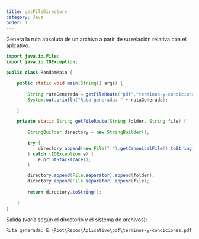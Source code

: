 ```yaml
---
title: getFileDirectory
category: Java
order: 1
---
```


Genera la ruta absoluta de un archivo a parir de su relación relativa con el aplcativo.

```java
import java.io.File;
import java.io.IOException;

public class RandomMain {

	public static void main(String[] args) {
		
		String rutaGenerada = getFileRoute("pdf","terminos-y-condiciones.pdf");
		System.out.println("Ruta generada: " + rutaGenerada);

	}
	
	private static String getFileRoute(String folder, String file) {
		
		StringBuilder directory = new StringBuilder();

		try {
			directory.append(new File(".").getCanonicalFile().toString());
		} catch (IOException e) {
			e.printStackTrace();
		}

		directory.append(File.separator).append(folder);
		directory.append(File.separator).append(file);
		
		return directory.toString();
		
	}
}
```

Salida (varía según el directorio y el sistema de archivos):
```
Ruta generada: E:\Root\Repos\Aplicativo\pdf\terminos-y-condiciones.pdf
```
